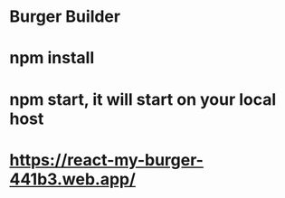 # Burger Builder

# npm install 

# npm start, it will start on your local host 

# https://react-my-burger-441b3.web.app/
